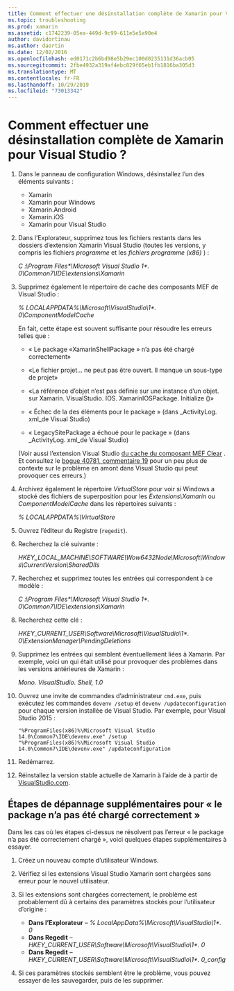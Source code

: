 ```yaml
---
title: Comment effectuer une désinstallation complète de Xamarin pour Visual Studio ?
ms.topic: troubleshooting
ms.prod: xamarin
ms.assetid: c1742239-05ea-449d-9c99-611e5e5a90e4
author: davidortinau
ms.author: daortin
ms.date: 12/02/2016
ms.openlocfilehash: ed0171c2b6bd98e5b29ec100d0235131d36acb05
ms.sourcegitcommit: 2fbe4932a319af4ebc829f65eb1fb1816ba305d3
ms.translationtype: MT
ms.contentlocale: fr-FR
ms.lasthandoff: 10/29/2019
ms.locfileid: "73013342"
---
```

# <a name="how-do-i-perform-a-thorough-uninstall-for-xamarin-for-visual-studio"></a>Comment effectuer une désinstallation complète de Xamarin pour Visual Studio ?

1. Dans le panneau de configuration Windows, désinstallez l’un des éléments suivants :

    - Xamarin
    - Xamarin pour Windows
    - Xamarin.Android
    - Xamarin.iOS
    - Xamarin pour Visual Studio

2. Dans l’Explorateur, supprimez tous les fichiers restants dans les dossiers d’extension Xamarin Visual Studio (toutes les versions, y compris les fichiers _programme_ et les _fichiers programme (x86)_ ) :

    _C :\\Program Files\*\\Microsoft Visual Studio 1\*. 0\\Common7\\IDE\\extensions\\Xamarin_

3. Supprimez également le répertoire de cache des composants MEF de Visual Studio :

    _% LOCALAPPDATA%\\Microsoft\\VisualStudio\\1\*. 0\\ComponentModelCache_

    En fait, cette étape est souvent suffisante pour résoudre les erreurs telles que :

    - « Le package «XamarinShellPackage » n’a pas été chargé correctement»

    - «Le fichier projet... ne peut pas être ouvert. Il manque un sous-type de projet»

    - «La référence d’objet n’est pas définie sur une instance d’un objet.  sur Xamarin. VisualStudio. IOS. XamarinIOSPackage. Initialize ()»

    - « Échec de la des éléments pour le package » (dans _ActivityLog. xml_de Visual Studio)

    - « LegacySitePackage a échoué pour le package » (dans _ActivityLog. xml_de Visual Studio)

    (Voir aussi l’extension Visual Studio [du cache du composant MEF Clear](https://visualstudiogallery.msdn.microsoft.com/22b94661-70c7-4a93-9ca3-8b6dd45f47cd) .  Et consultez le [bogue 40781, commentaire 19](https://bugzilla.xamarin.com/show_bug.cgi?id=40781#c19) pour un peu plus de contexte sur le problème en amont dans Visual Studio qui peut provoquer ces erreurs.)

4. Archivez également le répertoire _VirtualStore_ pour voir si Windows a stocké des fichiers de superposition pour les _Extensions\\Xamarin_ ou _ComponentModelCache_ dans les répertoires suivants :

    _% LOCALAPPDATA%\\VirtualStore_

5. Ouvrez l’éditeur du Registre (`regedit`).

6. Recherchez la clé suivante :

    _HKEY\_LOCAL\_MACHINE\\SOFTWARE\\Wow6432Node\\Microsoft\\Windows\\CurrentVersion\\SharedDlls_

7. Recherchez et supprimez toutes les entrées qui correspondent à ce modèle :

    _C :\\Program Files\*\\Microsoft Visual Studio 1\*. 0\\Common7\\IDE\\extensions\\Xamarin_

8. Recherchez cette clé :

    _HKEY\_CURRENT\_USER\\Software\\Microsoft\\VisualStudio\\1\*. 0\\ExtensionManager\\PendingDeletions_

9. Supprimez les entrées qui semblent éventuellement liées à Xamarin.  Par exemple, voici un qui était utilisé pour provoquer des problèmes dans les versions antérieures de Xamarin :

    _Mono. VisualStudio. Shell, 1.0_

10. Ouvrez une invite de commandes d’administrateur `cmd.exe`, puis exécutez les commandes `devenv /setup` et `devenv /updateconfiguration` pour chaque version installée de Visual Studio.  Par exemple, pour Visual Studio 2015 :

    ```
    "%ProgramFiles(x86)%\Microsoft Visual Studio 14.0\Common7\IDE\devenv.exe" /setup
    "%ProgramFiles(x86)%\Microsoft Visual Studio 14.0\Common7\IDE\devenv.exe" /updateconfiguration
    ```

11. Redémarrez.

12. Réinstallez la version stable actuelle de Xamarin à l’aide de à partir de [VisualStudio.com](https://visualstudio.com/xamarin/).

## <a name="additional-troubleshooting-steps-for-package-did-not-load-correctly"></a>Étapes de dépannage supplémentaires pour « le package n’a pas été chargé correctement »

Dans les cas où les étapes ci-dessus ne résolvent pas l’erreur « le package n’a pas été correctement chargé », voici quelques étapes supplémentaires à essayer.

1. Créez un nouveau compte d’utilisateur Windows.

2. Vérifiez si les extensions Visual Studio Xamarin sont chargées sans erreur pour le nouvel utilisateur.

3. Si les extensions sont chargées correctement, le problème est probablement dû à certains des paramètres stockés pour l’utilisateur d’origine :

    - **Dans l’Explorateur** – _% LocalAppData%\\Microsoft\\VisualStudio\\1\*. 0_
    - **Dans Regedit** – _HKEY\_CURRENT\_USER\\Software\\Microsoft\\VisualStudio\\1\*. 0_
    - **Dans Regedit** – _HKEY\_CURRENT\_USER\\Software\\Microsoft\\VisualStudio\\1\*. 0\_config_

4. Si ces paramètres stockés semblent être le problème, vous pouvez essayer de les sauvegarder, puis de les supprimer.
